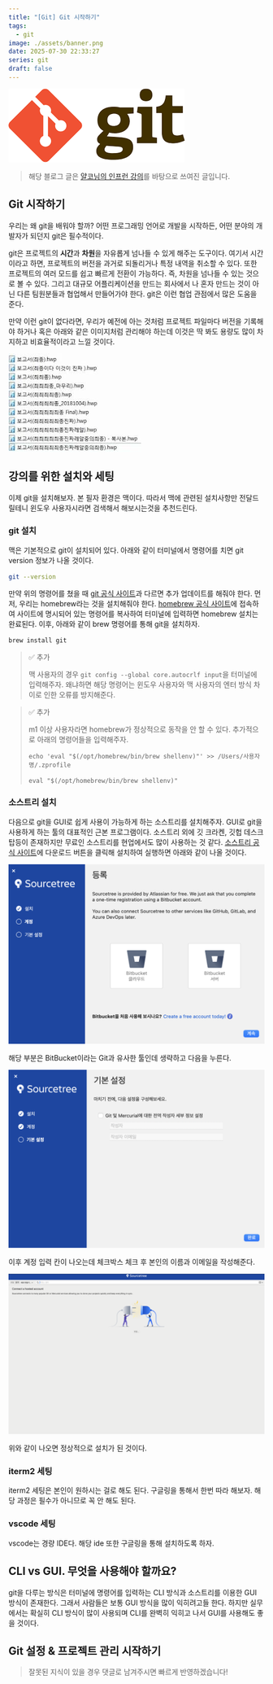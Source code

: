 ```yaml
---
title: "[Git] Git 시작하기"
tags:
  - git
image: ./assets/banner.png
date: 2025-07-30 22:33:27
series: git
draft: false
---
```


![배너 이미지](./assets/banner.png)

> 해당 블로그 글은 [얄코님의 인프런 강의](https://inf.run/SvdA2)를 바탕으로 쓰여진 글입니다.

## Git 시작하기

우리는 왜 git을 배워야 할까? 어떤 프로그래밍 언어로 개발을 시작하든, 어떤 분야의 개발자가 되던지 git은 필수적이다.

git은 프로젝트의 **시간**과 **차원**을 자유롭게 넘나들 수 있게 해주는 도구이다. 여기서 시간이라고 하면, 프로젝트의 버전을 과거로 되돌리거나 특정 내역을 취소할 수 있다. 또한 프로젝트의 여러 모드를 쉽고 빠르게 전환이 가능하다. 즉, 차원을 넘나들 수 있는 것으로 볼 수 있다. 그리고 대규모 어플리케이션을 만드는 회사에서 나 혼자 만드는 것이 아닌 다른 팀원분들과 협업해서 만들어가야 한다. git은 이런 협업 관점에서 많은 도움을 준다.

만약 이런 git이 없다라면, 우리가 예전에 아는 것처럼 프로젝트 파일마다 버전을 기록해야 하거나 혹은 아래와 같은 이미지처럼 관리해야 하는데 이것은 딱 봐도 용량도 많이 차지하고 비효율적이라고 느낄 것이다.

![image1](./assets/01.jpeg)

## 강의를 위한 설치와 세팅

이제 git을 설치해보자. 본 필자 환경은 맥이다. 따라서 맥에 관련된 설치사항만 전달드릴테니 윈도우 사용자시라면 검색해서 해보시는것을 추천드린다.

### git 설치

맥은 기본적으로 git이 설치되어 있다. 아래와 같이 터미널에서 명령어를 치면 git version 정보가 나올 것이다.

``` bash
git --version
```

만약 위의 명령어를 쳤을 때 [git 공식 사이트](https://git-scm.com/)과 다르면 추가 업데이트를 해줘야 한다. 먼저, 우리는 homebrew라는 것을 설치해줘야 한다. [homebrew 공식 사이트](https://brew.sh/)에 접속하여 사이트에 명시되어 있는 명령어를 복사하여 터미널에 입력하면 homebrew 설치는 완료된다. 이후, 아래와 같이 brew 명령어를 통해 git을 설치하자.

``` bash
brew install git
```

> ✅ 추가
>
> 맥 사용자의 경우 `git config --global core.autocrlf input`을 터미널에 입력해주자. 왜냐하면 해당 명령어는 윈도우 사용자와 맥 사용자의 엔터 방식 차이로 인한 오류를 방지해준다.

> ✅ 추가
>
> m1 이상 사용자라면 homebrew가 정상적으로 동작을 안 할 수 있다. 추가적으로 아래의 명령어들을 입력해주자.
>
> `echo 'eval "$(/opt/homebrew/bin/brew shellenv)"' >> /Users/사용자명/.zprofile`
>
> `eval "$(/opt/homebrew/bin/brew shellenv)"`

### 소스트리 설치

다음으로 git을 GUI로 쉽게 사용이 가능하게 하는 소스트리를 설치해주자. GUI로 git을 사용하게 하는 툴의 대표적인 근본 프로그램이다. 소스트리 외에 깃 크라켄, 깃헙 데스크탑등이 존재하지만 무료인 소스트리를 현업에서도 많이 사용하는 것 같다. [소스트리 공식 사이트](https://www.sourcetreeapp.com/)에 다운로드 버튼을 클릭해 설치하여 실행하면 아래와 같이 나올 것이다.

![image2](./assets/02.png)

해당 부분은 BitBucket이라는 Git과 유사한 툴인데 생략하고 다음을 누른다.

![image3](./assets/03.png)

이후 계정 입력 칸이 나오는데 체크박스 체크 후 본인의 이름과 이메일을 작성해준다.

![image4](./assets/04.png)

위와 같이 나오면 정상적으로 설치가 된 것이다.

### iterm2 세팅

iterm2 세팅은 본인이 원하시는 걸로 해도 된다. 구글링을 통해서 한번 따라 해보자. 해당 과정은 필수가 아니므로 꼭 안 해도 된다.

### vscode 세팅

vscode는 경량 IDE다. 해당 ide 또한 구글링을 통해 설치하도록 하자.

## CLI vs GUI. 무엇을 사용해야 할까요?

git을 다루는 방식은 터미널에 명령어를 입력하는 CLI 방식과 소스트리를 이용한 GUI 방식이 존재한다. 그래서 사람들은 보통 GUI 방식을 많이 익히려고들 한다. 하지만 실무에서는 확실히 CLI 방식이 많이 사용되며 CLI를 완벽히 익히고 나서 GUI를 사용해도 좋을 것이다.

## Git 설정 & 프로젝트 관리 시작하기



> 잘못된 지식이 있을 경우 댓글로 남겨주시면 빠르게 반영하겠습니다!